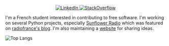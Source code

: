 <p align="center">
  <a href="https://linkedin.com/in/guillaume-fayard">
    <img src="https://img.shields.io/badge/-Linkedin-0077B5?logo=linkedin&style=for-the-badge" alt="LinkedIn">
  </a>
  <a href="https://stackoverflow.com/users/9214306/">
    <img src="https://img.shields.io/badge/-StackOverflow-F48023?logo=stackoverflow&style=for-the-badge&logoColor=white" alt="StackOverflow">
  </a>
</p>

I'm a French student interested in contributing to free software. I'm working on several Python projects, especially [Sunflower Radio](https://github.com/Arkelis/sunflower-radio) which was featured on [radiofrance's blog](https://hyperradio.radiofrance.fr/actualite/vous-aussi-participez-a-la-creation-de-la-radio-de-demain-avec-lopen-api-de-radio-france/). I'm also maintaining a [website](https://www.pycolore.fr) for sharing ideas.

![Top Langs](https://github-readme-stats.vercel.app/api/top-langs/?username=Arkelis&layout=compact)

